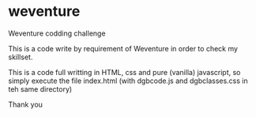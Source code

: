 # weventure
Weventure codding challenge

This is a code write by requirement of Weventure in order to check my skillset.

This is a code full writting in HTML, css and pure (vanilla) javascript, so simply execute the file index.html (with dgbcode.js and dgbclasses.css in teh same directory)

Thank you
